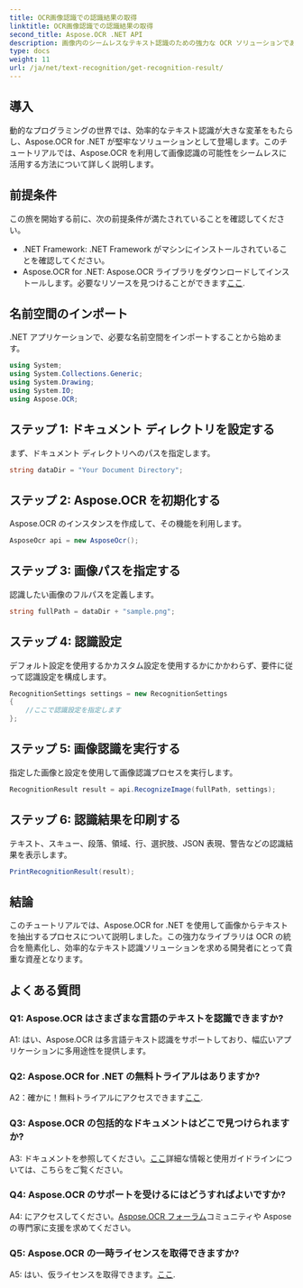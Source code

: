 ```yaml
---
title: OCR画像認識での認識結果の取得
linktitle: OCR画像認識での認識結果の取得
second_title: Aspose.OCR .NET API
description: 画像内のシームレスなテキスト認識のための強力な OCR ソリューションである Aspose.OCR for .NET を探索してください。
type: docs
weight: 11
url: /ja/net/text-recognition/get-recognition-result/
---
```

## 導入

動的なプログラミングの世界では、効率的なテキスト認識が大きな変革をもたらし、Aspose.OCR for .NET が堅牢なソリューションとして登場します。このチュートリアルでは、Aspose.OCR を利用して画像認識の可能性をシームレスに活用する方法について詳しく説明します。

## 前提条件

この旅を開始する前に、次の前提条件が満たされていることを確認してください。

- .NET Framework: .NET Framework がマシンにインストールされていることを確認してください。
-  Aspose.OCR for .NET: Aspose.OCR ライブラリをダウンロードしてインストールします。必要なリソースを見つけることができます[ここ](https://releases.aspose.com/ocr/net/).

## 名前空間のインポート

.NET アプリケーションで、必要な名前空間をインポートすることから始めます。

```csharp
using System;
using System.Collections.Generic;
using System.Drawing;
using System.IO;
using Aspose.OCR;
```

## ステップ 1: ドキュメント ディレクトリを設定する

まず、ドキュメント ディレクトリへのパスを指定します。

```csharp
string dataDir = "Your Document Directory";
```

## ステップ 2: Aspose.OCR を初期化する

Aspose.OCR のインスタンスを作成して、その機能を利用します。

```csharp
AsposeOcr api = new AsposeOcr();
```

## ステップ 3: 画像パスを指定する

認識したい画像のフルパスを定義します。

```csharp
string fullPath = dataDir + "sample.png";
```

## ステップ 4: 認識設定

デフォルト設定を使用するかカスタム設定を使用するかにかかわらず、要件に従って認識設定を構成します。

```csharp
RecognitionSettings settings = new RecognitionSettings
{
    //ここで認識設定を指定します
};
```

## ステップ 5: 画像認識を実行する

指定した画像と設定を使用して画像認識プロセスを実行します。

```csharp
RecognitionResult result = api.RecognizeImage(fullPath, settings);
```

## ステップ 6: 認識結果を印刷する

テキスト、スキュー、段落、領域、行、選択肢、JSON 表現、警告などの認識結果を表示します。

```csharp
PrintRecognitionResult(result);
```

## 結論

このチュートリアルでは、Aspose.OCR for .NET を使用して画像からテキストを抽出するプロセスについて説明しました。この強力なライブラリは OCR の統合を簡素化し、効率的なテキスト認識ソリューションを求める開発者にとって貴重な資産となります。

## よくある質問

### Q1: Aspose.OCR はさまざまな言語のテキストを認識できますか?

A1: はい、Aspose.OCR は多言語テキスト認識をサポートしており、幅広いアプリケーションに多用途性を提供します。

### Q2: Aspose.OCR for .NET の無料トライアルはありますか?

 A2：確かに！無料トライアルにアクセスできます[ここ](https://releases.aspose.com/).

### Q3: Aspose.OCR の包括的なドキュメントはどこで見つけられますか?

 A3: ドキュメントを参照してください。[ここ](https://reference.aspose.com/ocr/net/)詳細な情報と使用ガイドラインについては、こちらをご覧ください。

### Q4: Aspose.OCR のサポートを受けるにはどうすればよいですか?

 A4: にアクセスしてください。[Aspose.OCR フォーラム](https://forum.aspose.com/c/ocr/16)コミュニティや Aspose の専門家に支援を求めてください。

### Q5: Aspose.OCR の一時ライセンスを取得できますか?

 A5: はい、仮ライセンスを取得できます。[ここ](https://purchase.aspose.com/temporary-license/).